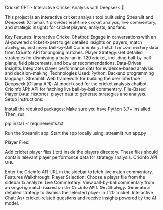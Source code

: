 Cricket GPT - Interactive Cricket Analysis with Deepseek 🏏


This project is an interactive cricket analysis tool built using Streamlit and Deepseek (Ollama). It provides real-time cricket analysis, live commentary, and strategic insights for cricket players, analysts, and fans.

Key Features:
Interactive Cricket Chatbot: Engage in conversations with an AI-powered cricket expert to get detailed insights on players, match strategies, and more.
Ball-by-Ball Commentary: Fetch live commentary data from Cricinfo API for ongoing matches.
Player Strategy: Get detailed strategies for dismissing a batsman in T20 cricket, including ball-by-ball plans, field placements, and bowler recommendations.
Data-Driven Insights: Integrates player performance data for evidence-based analysis and decision-making.
Technologies Used:
Python: Backend programming language.
Streamlit: Web framework for building the user interface.
Deepseek (Ollama API): AI model used for the cricket analysis chatbot.
Cricinfo API: API for fetching live ball-by-ball commentary.
File-Based Player Data: Historical player data to generate strategies and analysis.
Setup Instructions:


Install the required packages: Make sure you have Python 3.7+ installed. Then, run:


pip install -r requirements.txt


Run the Streamlit app: Start the app locally using:
streamlit run app.py

Player Files:

Add cricket player files (.txt) inside the players directory. These files should contain relevant player performance data for strategy analysis.
Cricinfo API URL:

Enter the Cricinfo API URL in the sidebar to fetch live match commentary.
Features Walkthrough:
Player Selection: Choose a player file from the sidebar to analyze.
Live Commentary: View ball-by-ball commentary from an ongoing match (based on the Cricinfo API).
Get Strategy: Generate a detailed strategy to dismiss the selected player in T20 cricket.
Interactive Chat: Ask cricket-related questions and receive insights powered by the AI model.

